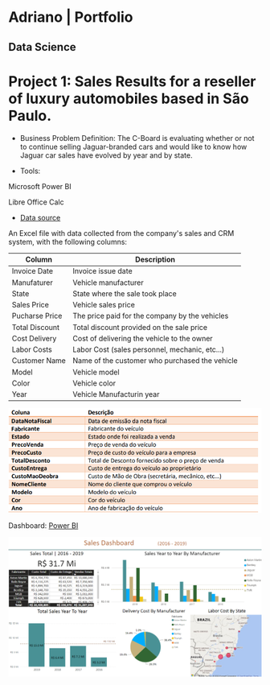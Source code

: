 # Adriano |  Portfolio

## Data Science


# Project 1: Sales Results for a reseller of luxury automobiles based in São Paulo.

- Business Problem Definition: 
The C-Board is evaluating whether or not to continue selling Jaguar-branded cars and would like to know how Jaguar car sales have evolved by year and by state.

- Tools: 

Microsoft Power BI

Libre Office Calc 

- [Data source](https://github.com/AdrianoGilbert/Adriano_Portfolio/blob/main/fontesdados/DadosVendaCarros.xlsx)

An Excel file with data collected from the company's sales and CRM system, with the following columns:

| Column      | Description         |
| ----------- | -----------         |
| Invoice Date | Invoice issue date |
| Manufaturer | Vehicle manufacturer |
| State | State where the sale took place |
| Sales Price |  Vehicle sales price|
| Pucharse Price | The price paid for the company by the vehicles|
| Total Discount| Total discount provided on the sale price |
| Cost Delivery | Cost of delivering the vehicle to the owner |
| Labor Costs | Labor Cost (sales personnel, mechanic, etc...)|
| Customer Name | Name of the customer who purchased the vehicle |
| Model | Vehicle model |
| Color | Vehicle color |
| Year | Vehicle Manufacturin year |



![](https://github.com/AdrianoGilbert/Adriano_Portfolio/blob/main/Images/ColunasTabela.png?raw=true)




Dashboard: [Power BI](https://github.com/AdrianoGilbert/Adriano_Portfolio/blob/main/powerBi/EstudoCaso1_vendasCarros.pbix)

![](https://github.com/AdrianoGilbert/Adriano_Portfolio/blob/main/Images/dashboard_carReseller.png?raw=true)


